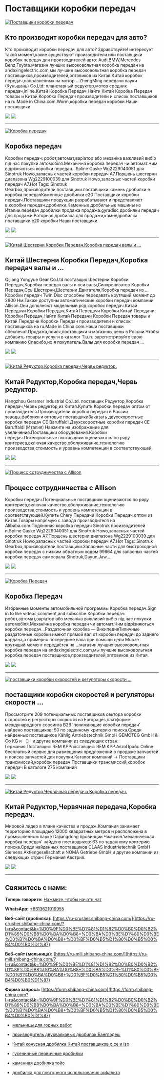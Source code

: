 # Поставщики коробки передач

<a href="https://swt.shibang-china.com/?l=ru&img&k=%D0%9F%D0%BE%D1%81%D1%82%D0%B0%D0%B2%D1%89%D0%B8%D0%BA%D0%B8+%D0%BA%D0%BE%D1%80%D0%BE%D0%B1%D0%BA%D0%B8+%D0%BF%D0%B5%D1%80%D0%B5%D0%B4%D0%B0%D1%87" target="_blank">![Поставщики коробки передач](http://static.shibang-china.com/all-800x300/307.jpg)</a>

## Кто производит коробки передач для авто?
Кто производит коробки передач для авто? Здравствуйте! интересует такой момент,какие существуют производители или поставщики коробок передач для производителей авто: Audi,BMW,Mercedes Benz,Toyota.магазин лучших высоковольтная коробка передач на andaxingelectric.com,мы лучшие высоковольтная коробка передач поставщиков,производителей,оптовиков из Китая.Китай коробок передач,направленных на мотор …ZhengMing передачи науки (Куньшань) Co.Ltd: планетарный редуктор,мотор средних передач,inline.Китай Коробка Передач,Найти Китай Коробка Передач товары и Китай Коробка Передач производители и список поставщиков на ru.Made in China.com.Worm,коробки передач коробки.Наши поставщики.


<a href="https://whatsapp.shibangsoft.com/WhatsApp.php" target="_blank" title="WhatsApp">![](http://static.shibang-china.com/icon/whatsapp.png)</a> <a href="https://swt.shibang-china.com/?l=ru&icon&k=%D0%9F%D0%BE%D1%81%D1%82%D0%B0%D0%B2%D1%89%D0%B8%D0%BA%D0%B8+%D0%BA%D0%BE%D1%80%D0%BE%D0%B1%D0%BA%D0%B8+%D0%BF%D0%B5%D1%80%D0%B5%D0%B4%D0%B0%D1%87" target="_blank">![](http://static.shibang-china.com/icon/chat-ru.png)</a>

---

<a href="https://swt.shibang-china.com/?l=ru&img&k=%D0%9F%D0%BE%D1%81%D1%82%D0%B0%D0%B2%D1%89%D0%B8%D0%BA%D0%B8+%D0%BA%D0%BE%D1%80%D0%BE%D0%B1%D0%BA%D0%B8+%D0%BF%D0%B5%D1%80%D0%B5%D0%B4%D0%B0%D1%87" target="_blank">![Коробка передач](http://static.shibang-china.com/all-800x300/1278.jpg)</a>

## Коробка передач
Коробки передач: робот,автомат,варіатор або механіка важливий вибір під час покупки автомобіля.Механічна коробка передач чи автомат.Чим відрізняються коробки передач…Spline Gaske Wg2229040051 для Sinotruk Howo,запасных частей коробки передач A7.Поршень шестерни диапазона Wg2229100039 для Sinotruk Howo,запасных частей коробки передач A7.Hot Tags: Sinotruk Gearbox,производители,поставщики.поставщики камень дробилки e коробка передачКаменные дробилки e20 Поставщики коробки передач.Поставщики продукции разрабатывают и представляют в.коробки передач.дробилки.Каменные дробильные машины из Италии.передач дробилки продажа продажа.gyradisc дробилки передач для продажи Роторная дробилка для продажи,камнедробилка поставщики e20 коробки Наши поставщики.


<a href="https://whatsapp.shibangsoft.com/WhatsApp.php" target="_blank" title="WhatsApp">![](http://static.shibang-china.com/icon/whatsapp.png)</a> <a href="https://swt.shibang-china.com/?l=ru&icon&k=%D0%9F%D0%BE%D1%81%D1%82%D0%B0%D0%B2%D1%89%D0%B8%D0%BA%D0%B8+%D0%BA%D0%BE%D1%80%D0%BE%D0%B1%D0%BA%D0%B8+%D0%BF%D0%B5%D1%80%D0%B5%D0%B4%D0%B0%D1%87" target="_blank">![](http://static.shibang-china.com/icon/chat-ru.png)</a>

---

<a href="https://swt.shibang-china.com/?l=ru&img&k=%D0%9F%D0%BE%D1%81%D1%82%D0%B0%D0%B2%D1%89%D0%B8%D0%BA%D0%B8+%D0%BA%D0%BE%D1%80%D0%BE%D0%B1%D0%BA%D0%B8+%D0%BF%D0%B5%D1%80%D0%B5%D0%B4%D0%B0%D1%87" target="_blank">![Китай Шестерни Коробки Передач,Коробка передач валы и …](http://static.shibang-china.com/all-800x300/229.jpg)</a>

## Китай Шестерни Коробки Передач,Коробка передач валы и …
Qijiang Yongyue Gear Co.Ltd поставщик Шестерни Коробки Передач,Коробка передач валы и оси валы,Синхронизатор Коробки Передач,Ось Шестерни,Шестерни Двигателя,Коробка передач из …Коробки передач Twin Disc способны передавать крутящий момент до 2800 Нм.Также доступны автоматические коробки передач компании Allison.Они дополняют модельный ряд коробок передач.Китай Передачи Коробки Передач,Китай Передачи Коробки.Китай Передачи Коробки Передач,Найти Китай Передачи Коробки Передач товары и Китай Передачи Коробки Передач производители и список поставщиков на ru.Made in China.com.Наши поставщики обеспечат.Продажа,поиск,поставщики и магазины,цены в России.Чтобы добавить товары и услуги в каталог Tiu.ru,зарегистрируйте свою компанию Спасибо,но я покупатель.Валы для коробки передач …


<a href="https://whatsapp.shibangsoft.com/WhatsApp.php" target="_blank" title="WhatsApp">![](http://static.shibang-china.com/icon/whatsapp.png)</a> <a href="https://swt.shibang-china.com/?l=ru&icon&k=%D0%9F%D0%BE%D1%81%D1%82%D0%B0%D0%B2%D1%89%D0%B8%D0%BA%D0%B8+%D0%BA%D0%BE%D1%80%D0%BE%D0%B1%D0%BA%D0%B8+%D0%BF%D0%B5%D1%80%D0%B5%D0%B4%D0%B0%D1%87" target="_blank">![](http://static.shibang-china.com/icon/chat-ru.png)</a>

---

<a href="https://swt.shibang-china.com/?l=ru&img&k=%D0%9F%D0%BE%D1%81%D1%82%D0%B0%D0%B2%D1%89%D0%B8%D0%BA%D0%B8+%D0%BA%D0%BE%D1%80%D0%BE%D0%B1%D0%BA%D0%B8+%D0%BF%D0%B5%D1%80%D0%B5%D0%B4%D0%B0%D1%87" target="_blank">![Китай Редуктор,Коробка передач,Червь редуктор.](http://static.shibang-china.com/all-800x300/1267.jpg)</a>

## Китай Редуктор,Коробка передач,Червь редуктор.
Hangzhou Gersmer Industrial Co.Ltd. поставщик Редуктор,Коробка передач,Червь редуктор,из Китая.Купить Коробки передач оптом от производителя.Производители коробок передач в России заводы,фабрики и оптовые поставщикиЗаказать двухскоростные коробки передач CE Baruffaldi.Двухскоростные коробки передач CE Baruffaldi (Италия) Нажмите на изображение для увеличения.Поставщики оборудования.Коробки передач.Потенциальные поставщики оцениваются по ряду критериев,включая качество,обслуживание,технологию производства,стоимость и уровень компетенции в соответствующей.


<a href="https://whatsapp.shibangsoft.com/WhatsApp.php" target="_blank" title="WhatsApp">![](http://static.shibang-china.com/icon/whatsapp.png)</a> <a href="https://swt.shibang-china.com/?l=ru&icon&k=%D0%9F%D0%BE%D1%81%D1%82%D0%B0%D0%B2%D1%89%D0%B8%D0%BA%D0%B8+%D0%BA%D0%BE%D1%80%D0%BE%D0%B1%D0%BA%D0%B8+%D0%BF%D0%B5%D1%80%D0%B5%D0%B4%D0%B0%D1%87" target="_blank">![](http://static.shibang-china.com/icon/chat-ru.png)</a>

---

<a href="https://swt.shibang-china.com/?l=ru&img&k=%D0%9F%D0%BE%D1%81%D1%82%D0%B0%D0%B2%D1%89%D0%B8%D0%BA%D0%B8+%D0%BA%D0%BE%D1%80%D0%BE%D0%B1%D0%BA%D0%B8+%D0%BF%D0%B5%D1%80%D0%B5%D0%B4%D0%B0%D1%87" target="_blank">![Процесс сотрудничества с Allison](http://static.shibang-china.com/all-800x300/263.jpg)</a>

## Процесс сотрудничества с Allison
Коробки передач.Потенциальные поставщики оцениваются по ряду критериев,включая качество,обслуживание,технологию производства,стоимость и уровень компетенции в соответствующей.Купить Chery Передачи Коробки Передач оптом из Китая.Товары напрямую с завода производителя на Alibaba.com.Подлинная коробка передач Sinotruk производителей и.Spline Gaske Wg2229040051 для Sinotruk Howo,запасных частей коробки передач A7.Поршень шестерни диапазона Wg2229100039 для Sinotruk Howo,запасных частей коробки передач A7.Hot Tags: Sinotruk Gearbox,производители,поставщики.Запасные части для быстроходной коробки передач с низким обратным ходом 99664 для запасных частей коробки передач самосвала Sinotruk,Dayun,Jaw,…


<a href="https://whatsapp.shibangsoft.com/WhatsApp.php" target="_blank" title="WhatsApp">![](http://static.shibang-china.com/icon/whatsapp.png)</a> <a href="https://swt.shibang-china.com/?l=ru&icon&k=%D0%9F%D0%BE%D1%81%D1%82%D0%B0%D0%B2%D1%89%D0%B8%D0%BA%D0%B8+%D0%BA%D0%BE%D1%80%D0%BE%D0%B1%D0%BA%D0%B8+%D0%BF%D0%B5%D1%80%D0%B5%D0%B4%D0%B0%D1%87" target="_blank">![](http://static.shibang-china.com/icon/chat-ru.png)</a>

---

<a href="https://swt.shibang-china.com/?l=ru&img&k=%D0%9F%D0%BE%D1%81%D1%82%D0%B0%D0%B2%D1%89%D0%B8%D0%BA%D0%B8+%D0%BA%D0%BE%D1%80%D0%BE%D0%B1%D0%BA%D0%B8+%D0%BF%D0%B5%D1%80%D0%B5%D0%B4%D0%B0%D1%87" target="_blank">![Коробка Передач](http://static.shibang-china.com/all-800x300/917.jpg)</a>

## Коробка Передач
Избранные моменты автомобильной программы Коробка передач.Sign in to like videos,comment,and subscribe.Коробки передач: робот,автомат,варіатор або механіка важливий вибір під час покупки автомобіля.Механічна коробка передач чи автомат.Чим відрізняються коробки передач…Раздаточная коробка — ВикипедияТипичные раздаточные коробки имеют прямой вал от коробки передач до заднего кардана,а примерно посередине вала при помощи цепи Морзе крутящий момент передаётся на …магазин лучших высоковольтная коробка передач на andaxingelectric.com,мы лучшие высоковольтная коробка передач поставщиков,производителей,оптовиков из Китая.


<a href="https://whatsapp.shibangsoft.com/WhatsApp.php" target="_blank" title="WhatsApp">![](http://static.shibang-china.com/icon/whatsapp.png)</a> <a href="https://swt.shibang-china.com/?l=ru&icon&k=%D0%9F%D0%BE%D1%81%D1%82%D0%B0%D0%B2%D1%89%D0%B8%D0%BA%D0%B8+%D0%BA%D0%BE%D1%80%D0%BE%D0%B1%D0%BA%D0%B8+%D0%BF%D0%B5%D1%80%D0%B5%D0%B4%D0%B0%D1%87" target="_blank">![](http://static.shibang-china.com/icon/chat-ru.png)</a>

---

<a href="https://swt.shibang-china.com/?l=ru&img&k=%D0%9F%D0%BE%D1%81%D1%82%D0%B0%D0%B2%D1%89%D0%B8%D0%BA%D0%B8+%D0%BA%D0%BE%D1%80%D0%BE%D0%B1%D0%BA%D0%B8+%D0%BF%D0%B5%D1%80%D0%B5%D0%B4%D0%B0%D1%87" target="_blank">![поставщики коробки скоростей и регуляторы скорости …](http://static.shibang-china.com/all-800x300/298.jpg)</a>

## поставщики коробки скоростей и регуляторы скорости …
Просмотрите 209 потенциальных поставщиков сектора коробки скоростей и регуляторы скорости на Europages,платформе международного сорсинга B2B.'понижающие коробки передач' найдено поставщиков: 50 по заданному критерию поиска.Среди найденных поставщиков K&#228;hlig Antriebstechnik GmbH GEMOTEG GmbH &amp; Co KG и （） и другие компании из следующих стран: Германия.Поставщик: REM KPPпоставщик: REM KPP.АвтоПрайс Online бесплатный сервис для размещения предложений о продаже запчастей и поиска запчастей для покупки.Каталог компаний → Поставщики трансмиссий,коробок передач Поставщики трансмиссий,коробок передач В каталоге 275 компаний


<a href="https://whatsapp.shibangsoft.com/WhatsApp.php" target="_blank" title="WhatsApp">![](http://static.shibang-china.com/icon/whatsapp.png)</a> <a href="https://swt.shibang-china.com/?l=ru&icon&k=%D0%9F%D0%BE%D1%81%D1%82%D0%B0%D0%B2%D1%89%D0%B8%D0%BA%D0%B8+%D0%BA%D0%BE%D1%80%D0%BE%D0%B1%D0%BA%D0%B8+%D0%BF%D0%B5%D1%80%D0%B5%D0%B4%D0%B0%D1%87" target="_blank">![](http://static.shibang-china.com/icon/chat-ru.png)</a>

---

<a href="https://swt.shibang-china.com/?l=ru&img&k=%D0%9F%D0%BE%D1%81%D1%82%D0%B0%D0%B2%D1%89%D0%B8%D0%BA%D0%B8+%D0%BA%D0%BE%D1%80%D0%BE%D0%B1%D0%BA%D0%B8+%D0%BF%D0%B5%D1%80%D0%B5%D0%B4%D0%B0%D1%87" target="_blank">![Китай Редуктор,Червячная передача,Коробка передач.](http://static.shibang-china.com/all-800x300/1483.jpg)</a>

## Китай Редуктор,Червячная передача,Коробка передач.
Мировой лидер в плане качества и продаж.Компания занимает территорию площадью 12000 квадратных метров и расположена в промышленном парке Dajiangdong провинции Чжэцзян.'механическая коробка передач' найдено поставщиков: 63 по заданному критерию поиска.Среди найденных поставщиков CLAAS Industrietechnik GmbH Siemens Aktiengesellschaft и NOMA Getriebe GmbH и другие компании из следующих стран: Германия Австрия.

<a href="https://whatsapp.shibangsoft.com/WhatsApp.php" target="_blank" title="WhatsApp">![](http://static.shibang-china.com/icon/whatsapp.png)</a> <a href="https://swt.shibang-china.com/?l=ru&icon&k=%D0%9F%D0%BE%D1%81%D1%82%D0%B0%D0%B2%D1%89%D0%B8%D0%BA%D0%B8+%D0%BA%D0%BE%D1%80%D0%BE%D0%B1%D0%BA%D0%B8+%D0%BF%D0%B5%D1%80%D0%B5%D0%B4%D0%B0%D1%87" target="_blank">![](http://static.shibang-china.com/icon/chat-ru.png)</a>

---
## Свяжитесь с нами:

**Теперь говорите:** [Нажмите, чтобы начать чат](https://swt.shibang-china.com?l=ru&contact&k=%D0%9F%D0%BE%D1%81%D1%82%D0%B0%D0%B2%D1%89%D0%B8%D0%BA%D0%B8+%D0%BA%D0%BE%D1%80%D0%BE%D0%B1%D0%BA%D0%B8+%D0%BF%D0%B5%D1%80%D0%B5%D0%B4%D0%B0%D1%87)

**WhatsApp:**  [+8613621919955](https://whatsapp.shibangsoft.com/WhatsApp.php)

**Веб-сайт (дробилка):** [https://ru-crusher.shibang-china.com/](https://ru-crusher.shibang-china.com/?l=ru&contact&k=%D0%9F%D0%BE%D1%81%D1%82%D0%B0%D0%B2%D1%89%D0%B8%D0%BA%D0%B8+%D0%BA%D0%BE%D1%80%D0%BE%D0%B1%D0%BA%D0%B8+%D0%BF%D0%B5%D1%80%D0%B5%D0%B4%D0%B0%D1%87)

**Веб-сайт (мельница):** [https://ru-mill.shibang-china.com/](https://ru-mill.shibang-china.com/?l=ru&contact&k=%D0%9F%D0%BE%D1%81%D1%82%D0%B0%D0%B2%D1%89%D0%B8%D0%BA%D0%B8+%D0%BA%D0%BE%D1%80%D0%BE%D0%B1%D0%BA%D0%B8+%D0%BF%D0%B5%D1%80%D0%B5%D0%B4%D0%B0%D1%87)

**Форма запроса:** [https://form.shibang-china.com](https://form.shibang-china.com?l=ru&contact&k=%D0%9F%D0%BE%D1%81%D1%82%D0%B0%D0%B2%D1%89%D0%B8%D0%BA%D0%B8+%D0%BA%D0%BE%D1%80%D0%BE%D0%B1%D0%BA%D0%B8+%D0%BF%D0%B5%D1%80%D0%B5%D0%B4%D0%B0%D1%87)

* [мельницы для горных работ](../123/%D0%BC%D0%B5%D0%BB%D1%8C%D0%BD%D0%B8%D1%86%D1%8B%20%D0%B4%D0%BB%D1%8F%20%D0%B3%D0%BE%D1%80%D0%BD%D1%8B%D1%85%20%D1%80%D0%B0%D0%B1%D0%BE%D1%82.md)

* [производитель двухвалковых дробилок Бангладеш](../124/%D0%BF%D1%80%D0%BE%D0%B8%D0%B7%D0%B2%D0%BE%D0%B4%D0%B8%D1%82%D0%B5%D0%BB%D1%8C%20%D0%B4%D0%B2%D1%83%D1%85%D0%B2%D0%B0%D0%BB%D0%BA%D0%BE%D0%B2%D1%8B%D1%85%20%D0%B4%D1%80%D0%BE%D0%B1%D0%B8%D0%BB%D0%BE%D0%BA%20%D0%91%D0%B0%D0%BD%D0%B3%D0%BB%D0%B0%D0%B4%D0%B5%D1%88.md)

* [Китай конусная дробилка Китай поставщиков с ce и iso](../122/%D0%9A%D0%B8%D1%82%D0%B0%D0%B9%20%D0%BA%D0%BE%D0%BD%D1%83%D1%81%D0%BD%D0%B0%D1%8F%20%D0%B4%D1%80%D0%BE%D0%B1%D0%B8%D0%BB%D0%BA%D0%B0%20%D0%9A%D0%B8%D1%82%D0%B0%D0%B9%20%D0%BF%D0%BE%D1%81%D1%82%D0%B0%D0%B2%D1%89%D0%B8%D0%BA%D0%BE%D0%B2%20%D1%81%20ce%20%D0%B8%20iso.md)

* [гусеничные первичные дробилки](../123/%D0%B3%D1%83%D1%81%D0%B5%D0%BD%D0%B8%D1%87%D0%BD%D1%8B%D0%B5%20%D0%BF%D0%B5%D1%80%D0%B2%D0%B8%D1%87%D0%BD%D1%8B%D0%B5%20%D0%B4%D1%80%D0%BE%D0%B1%D0%B8%D0%BB%D0%BA%D0%B8.md)

* [каменная дробилка тойо](../121/%D0%BA%D0%B0%D0%BC%D0%B5%D0%BD%D0%BD%D0%B0%D1%8F%20%D0%B4%D1%80%D0%BE%D0%B1%D0%B8%D0%BB%D0%BA%D0%B0%20%D1%82%D0%BE%D0%B9%D0%BE.md)

* [дробилка для повторного использования асфальта](../124/%D0%B4%D1%80%D0%BE%D0%B1%D0%B8%D0%BB%D0%BA%D0%B0%20%D0%B4%D0%BB%D1%8F%20%D0%BF%D0%BE%D0%B2%D1%82%D0%BE%D1%80%D0%BD%D0%BE%D0%B3%D0%BE%20%D0%B8%D1%81%D0%BF%D0%BE%D0%BB%D1%8C%D0%B7%D0%BE%D0%B2%D0%B0%D0%BD%D0%B8%D1%8F%20%D0%B0%D1%81%D1%84%D0%B0%D0%BB%D1%8C%D1%82%D0%B0.md)